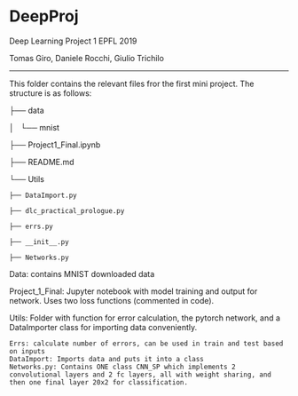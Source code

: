 # DeepProj
Deep Learning Project 1 EPFL 2019

Tomas Giro, Daniele Rocchi, Giulio Trichilo

--------------------------

This folder contains the relevant files fror the first mini project. The structure is as follows:


├── data

│   └── mnist

├── Project1_Final.ipynb

├── README.md

└── Utils

    ├── DataImport.py
    
    ├── dlc_practical_prologue.py
    
    ├── errs.py
    
    ├── __init__.py
    
    ├── Networks.py
    

Data: contains MNIST downloaded data

Project_1_Final: Jupyter notebook with model training and output for network. Uses two loss functions (commented in code).

Utils: Folder with function for error calculation, the pytorch network, and a DataImporter class for importing data conveniently.

	Errs: calculate number of errors, can be used in train and test based on inputs
	DataImport: Imports data and puts it into a class
	Networks.py: Contains ONE class CNN_SP which implements 2 convolutional layers and 2 fc layers, all with weight sharing, and then one final layer 20x2 for classification.





